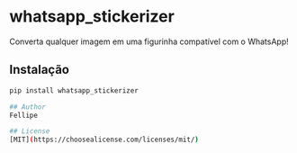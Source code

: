 # whatsapp_stickerizer

Converta qualquer imagem em uma figurinha compatível com o WhatsApp!

## Instalação

```bash
pip install whatsapp_stickerizer

## Author
Fellipe

## License
[MIT](https://choosealicense.com/licenses/mit/)